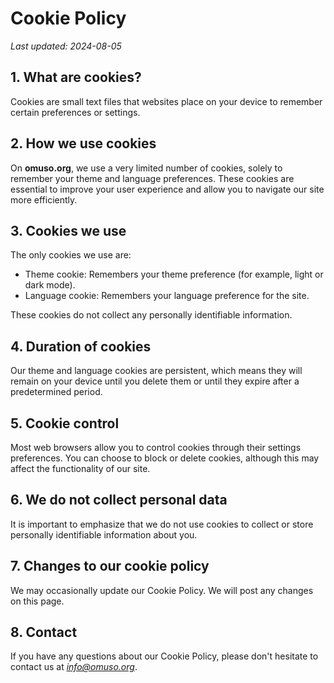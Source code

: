 # Cookie Policy

_Last updated: 2024-08-05_

## 1. What are cookies?

Cookies are small text files that websites place on your device to remember certain preferences or settings.

## 2. How we use cookies

On **omuso.org**, we use a very limited number of cookies, solely to remember your theme and language preferences. These cookies are essential to improve your user experience and allow you to navigate our site more efficiently.

## 3. Cookies we use

The only cookies we use are:

- Theme cookie: Remembers your theme preference (for example, light or dark mode).
- Language cookie: Remembers your language preference for the site.

These cookies do not collect any personally identifiable information.

## 4. Duration of cookies

Our theme and language cookies are persistent, which means they will remain on your device until you delete them or until they expire after a predetermined period.

## 5. Cookie control

Most web browsers allow you to control cookies through their settings preferences. You can choose to block or delete cookies, although this may affect the functionality of our site.

## 6. We do not collect personal data

It is important to emphasize that we do not use cookies to collect or store personally identifiable information about you.

## 7. Changes to our cookie policy

We may occasionally update our Cookie Policy. We will post any changes on this page.

## 8. Contact

If you have any questions about our Cookie Policy, please don't hesitate to contact us at *info@omuso.org*.
